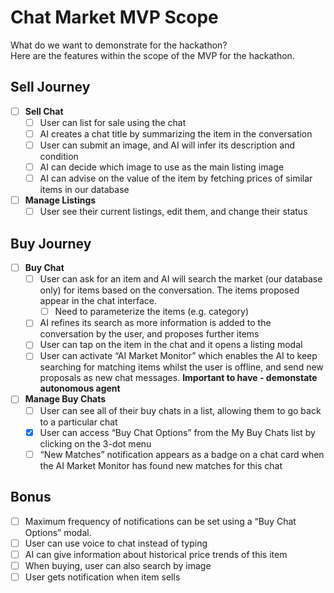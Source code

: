# Chat Market MVP Scope
What do we want to demonstrate for the hackathon? \
Here are the features within the scope of the MVP for the hackathon.

## Sell Journey
- [ ] **Sell Chat**
  - [ ] User can list for sale using the chat
  - [ ] AI creates a chat title by summarizing the item in the conversation
  - [ ] User can submit an image, and AI will infer its description and condition
  - [ ] AI can decide which image to use as the main listing image
  - [ ] AI can advise on the value of the item by fetching prices of similar items in our database

- [ ] **Manage Listings**
  - [ ] User see their current listings, edit them, and change their status

## Buy Journey
- [ ] **Buy Chat**
  - [ ] User can ask for an item and AI will search the market (our database only) for items based on the conversation. The items proposed appear in the chat interface.
    - [ ] Need to parameterize the items (e.g. category)
  - [ ] AI refines its search as more information is added to the conversation by the user, and proposes further items
  - [ ] User can tap on the item in the chat and it opens a listing modal
  - [ ] User can activate “AI Market Monitor” which enables the AI to keep searching for matching items whilst the user is offline, and send new proposals as new chat messages. **Important to have - demonstate autonomous agent**

- [ ] **Manage Buy Chats**
  - [ ] User can see all of their buy chats in a list, allowing them to go back to a particular chat
  - [X] User can access “Buy Chat Options” from the My Buy Chats list by clicking on the 3-dot menu
  - [ ] “New Matches” notification appears as a badge on a chat card when the AI Market Monitor has found new matches for this chat

## Bonus
- [ ] Maximum frequency of notifications can be set using a “Buy Chat Options” modal.
- [ ] User can use voice to chat instead of typing
- [ ] AI can give information about historical price trends of this item
- [ ] When buying, user can also search by image 
- [ ] User gets notification when item sells
